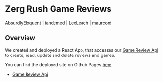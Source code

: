 # Zerg Rush Game Reviews

[AbsurdlyEloquent](https://github.com/AbsurdlyEloquent) | [iandemed](https://github.com/iandemed) | [LexLeach](https://github.com/LexLeach) | [maurcord](https://github.com/maurcord)

## Overview

We created and deployed a React App, that accesses our [Game Review Api](https://github.com/iandemed/zr-game-informer-api) to create, read, update and delete reviews and games.

You can find the deployed site on Github Pages [here](https://absurdlyeloquent.github.io/game-review-api)

- [Game Review Api](#zerg-rush-game-reviews)
